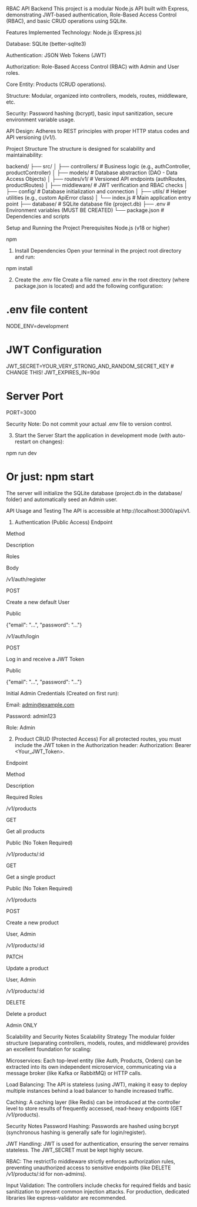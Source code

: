 RBAC API Backend
This project is a modular Node.js API built with Express, demonstrating JWT-based authentication, Role-Based Access Control (RBAC), and basic CRUD operations using SQLite.

Features Implemented
Technology: Node.js (Express.js)

Database: SQLite (better-sqlite3)

Authentication: JSON Web Tokens (JWT)

Authorization: Role-Based Access Control (RBAC) with Admin and User roles.

Core Entity: Products (CRUD operations).

Structure: Modular, organized into controllers, models, routes, middleware, etc.

Security: Password hashing (bcrypt), basic input sanitization, secure environment variable usage.

API Design: Adheres to REST principles with proper HTTP status codes and API versioning (/v1/).

Project Structure
The structure is designed for scalability and maintainability:

backend/
├── src/
│   ├── controllers/       # Business logic (e.g., authController, productController)
│   ├── models/            # Database abstraction (DAO - Data Access Objects)
│   ├── routes/v1/         # Versioned API endpoints (authRoutes, productRoutes)
│   ├── middleware/        # JWT verification and RBAC checks
│   ├── config/            # Database initialization and connection
│   ├── utils/             # Helper utilities (e.g., custom ApiError class)
│   └── index.js           # Main application entry point
├── database/              # SQLite database file (project.db)
├── .env                   # Environment variables (MUST BE CREATED)
└── package.json           # Dependencies and scripts

Setup and Running the Project
Prerequisites
Node.js (v18 or higher)

npm

1. Install Dependencies
Open your terminal in the project root directory and run:

npm install

2. Create the .env file
Create a file named .env in the root directory (where package.json is located) and add the following configuration:

# .env file content
NODE_ENV=development

# JWT Configuration
JWT_SECRET=YOUR_VERY_STRONG_AND_RANDOM_SECRET_KEY # CHANGE THIS!
JWT_EXPIRES_IN=90d

# Server Port
PORT=3000

Security Note: Do not commit your actual .env file to version control.

3. Start the Server
Start the application in development mode (with auto-restart on changes):

npm run dev
# Or just: npm start

The server will initialize the SQLite database (project.db in the database/ folder) and automatically seed an Admin user.

API Usage and Testing
The API is accessible at http://localhost:3000/api/v1.

1. Authentication (Public Access)
Endpoint

Method

Description

Roles

Body

/v1/auth/register

POST

Create a new default User

Public

{"email": "...", "password": "..."}

/v1/auth/login

POST

Log in and receive a JWT Token

Public

{"email": "...", "password": "..."}

Initial Admin Credentials (Created on first run):

Email: admin@example.com

Password: admin123

Role: Admin

2. Product CRUD (Protected Access)
For all protected routes, you must include the JWT token in the Authorization header: Authorization: Bearer <Your_JWT_Token>.

Endpoint

Method

Description

Required Roles

/v1/products

GET

Get all products

Public (No Token Required)

/v1/products/:id

GET

Get a single product

Public (No Token Required)

/v1/products

POST

Create a new product

User, Admin

/v1/products/:id

PATCH

Update a product

User, Admin

/v1/products/:id

DELETE

Delete a product

Admin ONLY

Scalability and Security Notes
Scalability Strategy
The modular folder structure (separating controllers, models, routes, and middleware) provides an excellent foundation for scaling:

Microservices: Each top-level entity (like Auth, Products, Orders) can be extracted into its own independent microservice, communicating via a message broker (like Kafka or RabbitMQ) or HTTP calls.

Load Balancing: The API is stateless (using JWT), making it easy to deploy multiple instances behind a load balancer to handle increased traffic.

Caching: A caching layer (like Redis) can be introduced at the controller level to store results of frequently accessed, read-heavy endpoints (GET /v1/products).

Security Notes
Password Hashing: Passwords are hashed using bcrypt (synchronous hashing is generally safe for login/register).

JWT Handling: JWT is used for authentication, ensuring the server remains stateless. The JWT_SECRET must be kept highly secure.

RBAC: The restrictTo middleware strictly enforces authorization rules, preventing unauthorized access to sensitive endpoints (like DELETE /v1/products/:id for non-admins).

Input Validation: The controllers include checks for required fields and basic sanitization to prevent common injection attacks. For production, dedicated libraries like express-validator are recommended.